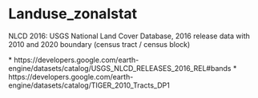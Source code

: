 # Landuse_zonalstat
NLCD 2016: USGS National Land Cover Database, 2016 release data with 2010 and 2020 boundary (census tract / census block)

<data source>
* https://developers.google.com/earth-engine/datasets/catalog/USGS_NLCD_RELEASES_2016_REL#bands
* https://developers.google.com/earth-engine/datasets/catalog/TIGER_2010_Tracts_DP1

